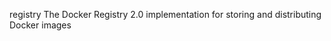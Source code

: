 registry            The Docker Registry 2.0 implementation for storing and distributing Docker images 
